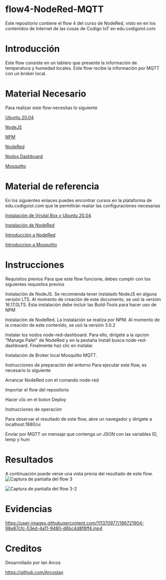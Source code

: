 # flow4-NodeRed-MQTT
Este repositorio contiene el flow 4 del curso de NodeRed, visto en en los contenidos de Internet de las cosas de Codigo IoT en edu.codigoiot.com

# Introducción
Este flow consiste en un tablero que presente la información de temperatura y humedad locales. Este flow recibe la información por MQTT con un broker local.
# Material Necesario
Para realizar este flow necesitas lo siguiente

   [Ubuntu 20.04](https://releases.ubuntu.com/20.04/) 
  
   [ NodeJS](https://nodejs.org/es/)
   
   [ NPM](https://www.npmjs.com/)
       
   [NodeRed](https://nodered.org/docs/getting-started/local)
        
   [  Nodos Dashboard](https://flows.nodered.org/node/node-red-dashboard)
   
   [  Mosquitto]([https://flows.nodered.org/node/node-red-dashboard](https://mosquitto.org/))
      
# Material de referencia
En los siguientes enlaces puedes encontrar cursos en la plataforma de edu.codigoiot.com que te permitirán realiar las configuraciones necesarias



   [Instalación de Virutal Box y Ubuntu 20.04](https://edu.codigoiot.com/course/view.php?id=812)
   
   [Instalación de NodeRed](https://edu.codigoiot.com/enrol/index.php?id=817)
   
   [Introducción a NodeRed](https://edu.codigoiot.com/enrol/index.php?id=278)
   
   [Introduccion a Mosquitto]([https://edu.codigoiot.com/enrol/index.php?id=278](https://edu.codigoiot.com/course/view.php?id=851))


# Instrucciones
Requisitos previos
Para que este flow funcione, debes cumplir con los siguientes requisitos previos

Instalación de NodeJS. Se recomienda tener instalado NodeJS en alguna versión LTS. Al momento de creación de este documento, se usó la versión 16.17.0LTS. Esta instalación debe incluir las Build-Tools para hacer uso de NPM


Instalación de NodeRed. La instalación se realiza por NPM. Al momento de la creación de este contenido, se usó la versión 3.0.2


Instalar los nodos node-red-dashboard. Para ello, dirigete a la opcion "Manage Palet" de NodeRed y en la pestaña Install busca node-red-dashboard. Finalmente haz clic en instalar.


Instalación de Broker local Mosquitto MQTT.


Instrucciones de preparación del entorno
Para ejecutar este flow, es necesario lo siguiente

Arrancar NodeRed con el comando node-red

Importar el flow del repositorio

Hacer clic en el boton Deploy

Instrucciones de operación

Para observar el resutlado de este flow, abre un navegador y dirígete a localhost:1880/ui

Enviar por MQTT un mensaje que contenga un JSON con las variables ID, temp y hum
    
    
# Resultados
A continuación puede verse una vista previa del resultado de este flow.![Captura de pantalla del flow 3](https://user-images.githubusercontent.com/111370977/186721102-13084e27-2c88-47a7-8bd1-ff883d8942c3.png)


![Captura de pantalla del flow 3-2](https://user-images.githubusercontent.com/111370977/186721118-68b46f35-3a79-4c8b-822d-315544407e0c.png)



# Evidencias







https://user-images.githubusercontent.com/111370977/186721904-98e87cfc-53ed-4a11-9480-d6bc4d8f8ff4.mp4





# Creditos
Desarrollado por Ian Arcos

https://github.com/ArcosIan
